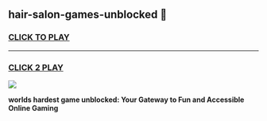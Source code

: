 
## hair-salon-games-unblocked 👋
<h3>
<a href="https://premium.freeplayer.one?title=hair-salon-games-unblocked&ref=14F">CLICK TO PLAY</a></h3>
<hr>

<h3>
<a href="https://premium.freeplayer.one?title=hair-salon-games-unblocked&ref=14F">CLICK 2 PLAY</a>
  
</h3>

<a href="https://premium.freeplayer.one?title=hair-salon-games-unblocked&ref=12F/"><img src="https://clearcache.store/games.png"></a>


**worlds hardest game unblocked: Your Gateway to Fun and Accessible Online Gaming**

